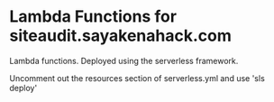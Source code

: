 # Lambda Functions for siteaudit.sayakenahack.com

Lambda functions. Deployed using the serverless framework. 

Uncomment out the resources section of serverless.yml and use 'sls deploy'

